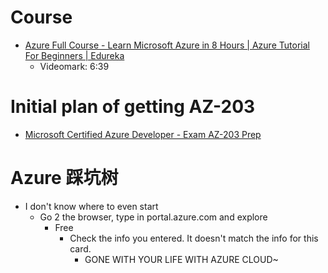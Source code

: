 # Course
- [Azure Full Course - Learn Microsoft Azure in 8 Hours | Azure Tutorial For Beginners | Edureka](https://www.youtube.com/watch?v=tDuruX7XSac)
  - Videomark: 6:39
# Initial plan of getting AZ-203
- [Microsoft Certified Azure Developer - Exam AZ-203 Prep](https://acloudguru.com/course/microsoft-certified-azure-developer-exam-az-203-prep?utm_campaign=11658870399&utm_source=google&utm_medium=cpc&utm_content=481013342802&utm_term=b_&adgroupid=112093517983&gclid=CjwKCAiAnO2MBhApEiwA8q0HYZ6QEVtiluX6zojYJF86SvKbEwRa0rThymHh9bfikNJlIdH1np1puRoCY7wQAvD_BwE)


# Azure 踩坑树
- I don't know where to even start
  - Go 2 the browser, type in portal.azure.com and explore
    - Free
      - Check the info you entered. It doesn't match the info for this card.
        - GONE WITH YOUR LIFE WITH AZURE CLOUD~